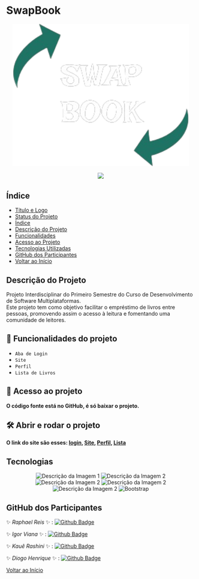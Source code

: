 # SwapBook

<p align="center">
  <img width="470" src="Website/SiteSwapBook/img-Site/logo/LOGO_DO_LEO-removebg-preview.png">
</p>

<p align="center">
  <img src="http://img.shields.io/static/v1?label=STATUS&message=%20COMPLETO&color=GREEN&style=for-the-badge"/>
</p>

## Índice
* [Título e Logo](#swapbook)
* [Status do Projeto](#status-do-projeto)
* [Índice](#índice)
* [Descrição do Projeto](#descrição-do-projeto)
* [Funcionalidades](#hammer-funcionalidades-do-projeto)
* [Acesso ao Projeto](#-acesso-ao-projeto)
* [Tecnologias Utilizadas](#tecnologias)
* [GitHub dos Participantes](#github-dos-participantes)
* [Voltar ao Início](#swapbook)

## Descrição do Projeto
Projeto Interdisciplinar do Primeiro Semestre do Curso de Desenvolvimento de Software Multiplataformas.  
Este projeto tem como objetivo facilitar o empréstimo de livros entre pessoas, promovendo assim o acesso à leitura e fomentando uma comunidade de leitores.


## :hammer: Funcionalidades do projeto
- `Aba de Login`
- `Site`
- `Perfil`
- `Lista de Livros`


## 📁 Acesso ao projeto
**O código fonte está no GitHub, é só baixar o projeto.**



## 🛠️ Abrir e rodar o projeto
**O link do site são esses: [login](https://loginswapbook.netlify.app/), [Site](https://swapbookie.netlify.app/), [Perfil](https://perfilswapbook.netlify.app/), [Lista](https://disponivelalugar.netlify.app/)**


## Tecnologias

<p align="center">
  <img src="https://user-images.githubusercontent.com/25181517/189715289-df3ee512-6eca-463f-a0f4-c10d94a06b2f.png" alt="Descrição da Imagem 1" width="100" />
  <img src="https://user-images.githubusercontent.com/25181517/183898674-75a4a1b1-f960-4ea9-abcb-637170a00a75.png" alt="Descrição da Imagem 2" width="100" />
  <img src="https://user-images.githubusercontent.com/25181517/192158954-f88b5814-d510-4564-b285-dff7d6400dad.png" alt="Descrição da Imagem 2" width="100" />
  <img src="https://user-images.githubusercontent.com/25181517/192108374-8da61ba1-99ec-41d7-80b8-fb2f7c0a4948.png" alt="Descrição da Imagem 2" width="100" />
  <img src="https://user-images.githubusercontent.com/25181517/192108372-f71d70ac-7ae6-4c0d-8395-51d8870c2ef0.png" alt="Descrição da Imagem 2" width="100" />
  <img src="https://cdn.jsdelivr.net/gh/devicons/devicon@latest/icons/bootstrap/bootstrap-original-wordmark.svg" alt="Bootstrap" width="100"/>
</p>



## GitHub dos Participantes

✨ _Raphael Reis_   ✨ :   [![Github Badge](https://img.shields.io/badge/-Github-000?style=flat-square&logo=Github&logoColor=white)](https://github.com/Raphael0305)

✨ _Igor Viana_     ✨ :   [![Github Badge](https://img.shields.io/badge/-Github-000?style=flat-square&logo=Github&logoColor=white)](https://github.com/ig0rviana)

✨ _Kauê Rashini_   ✨ :   [![Github Badge](https://img.shields.io/badge/-Github-000?style=flat-square&logo=Github&logoColor=white)](https://github.com/RashiniK)

✨ _Diogo Henrique_ ✨ :   [![Github Badge](https://img.shields.io/badge/-Github-000?style=flat-square&logo=Github&logoColor=white)](https://github.com/Dih22)

[Voltar ao Início](#swapbook)
